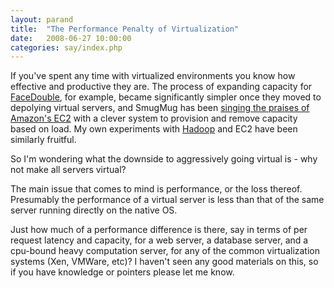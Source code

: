 ```yaml
---
layout: parand
title:  "The Performance Penalty of Virtualization"
date:   2008-06-27 10:00:00
categories: say/index.php
---
```

If you've spent any time with virtualized environments you know how effective and productive they are. The process of expanding capacity for [FaceDouble](http://faceddouble.com/), for example, became significantly simpler once they moved to depolying virtual servers, and SmugMug has been [singing the praises of Amazon's EC2](http://blogs.smugmug.com/don/2008/06/03/skynet-lives-aka-ec2-smugmug/) with a clever system to provision and remove capacity based on load. My own experiments with [Hadoop](http://hadoop.apache.org/core/) and EC2 have been similarly fruitful.

So I'm wondering what the downside to aggressively going virtual is - why not make all servers virtual?

The main issue that comes to mind is performance, or the loss thereof. Presumably the performance of a virtual server is less than that of the same server running directly on the native OS.

Just how much of a performance difference is there, say in terms of per request latency and capacity, for a web server, a database server, and a cpu-bound heavy computation server, for any of the common virtualization systems \(Xen, VMWare, etc\)? I haven't seen any good materials on this, so if you have knowledge or pointers please let me know.
